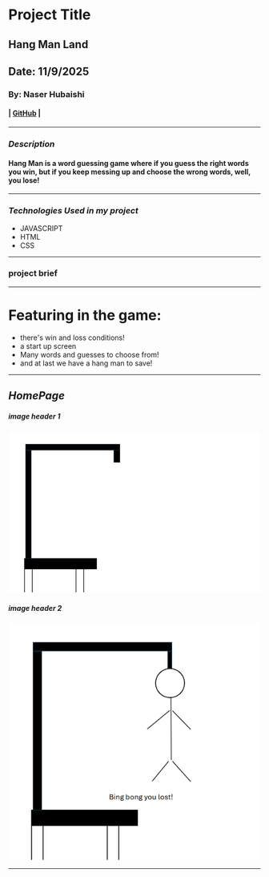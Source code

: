 # Project Title
## Hang Man Land

## Date: 11/9/2025

### By: Naser Hubaishi

#### | [GitHub](https://github.com/envwx) |
***

### ***Description***
#### Hang Man is a word guessing game where if you guess the right words you win, but if you keep messing up and choose the wrong words, well, you lose!
***

### ***Technologies Used in my project***
* JAVASCRIPT
* HTML
* CSS
***
### project brief

***
# Featuring in the game:
* there's win and loss conditions!
* a start up screen
* Many words and guesses to choose from!
* and at last we have a hang man to save!

***
## ***HomePage***

##### image header 1
![HomePage](/Images/starting.png)

##### image header 2
![Game](/Images/mistake-0.png)
***


